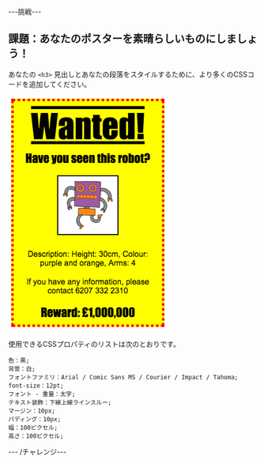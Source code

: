 \---挑戦\---

## 課題：あなたのポスターを素晴らしいものにしましょう！

あなたの `<h3>` 見出しとあなたの段落をスタイルするために、より多くのCSSコードを追加してください。

![スクリーンショット](images/wanted-final.png)

使用できるCSSプロパティのリストは次のとおりです。

    色：黒;
    背景：白;
    フォントファミリ：Arial / Comic Sans MS / Courier / Impact / Tahoma;
    font-size：12pt;
    フォント - 重量：太字;
    テキスト装飾：下線上線ラインスルー;
    マージン：10px;
    パディング：10px;
    幅：100ピクセル;
    高さ：100ピクセル;
    

\--- /チャレンジ\---